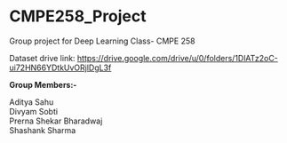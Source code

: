 # CMPE258_Project
Group project for Deep Learning Class- CMPE 258

Dataset drive link: https://drive.google.com/drive/u/0/folders/1DlATz2oC-ui72HN66YDtkUvORjlDgL3f

**Group Members:-**

Aditya Sahu <br>
Divyam Sobti <br>
Prerna Shekar Bharadwaj <br>
Shashank Sharma

